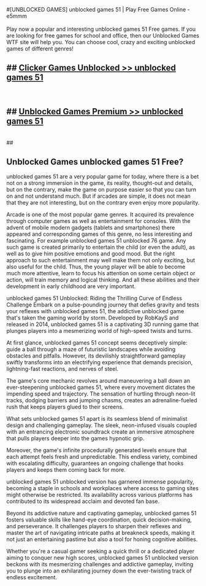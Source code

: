 #[UNBLOCKED GAMES] unblocked games 51 | Play Free Games Online - e5mmm <br>
<br>
Play now a popular and interesting unblocked games 51 Free games. If you are looking for free games for school and office, then our Unblocked Games WTF site will help you. You can choose cool, crazy and exciting unblocked games of different genres!


## ##  [Clicker Games Unblocked >> unblocked games 51](http://freeplayer.one?title=unblocked_games_51&ref=22)
  <br>

##  ## [Unblocked Games Premium >> unblocked games 51](http://freeplayer.one?title=unblocked_games_51&ref=22)
  <br>
  ##



## Unblocked Games unblocked games 51 Free?

unblocked games 51 are a very popular game for today, where there is a bet not on a strong immersion in the game, its reality, thought-out and details, but on the contrary, make the game on purpose easier so that you can turn on and not understand much. But if arcades are simple, it does not mean that they are not interesting, but on the contrary even enjoy more popularity.

Arcade is one of the most popular game genres. It acquired its prevalence through computer games as well as entertainment for consoles. With the advent of mobile modern gadgets (tablets and smartphones) there appeared and corresponding games of this genre, no less interesting and fascinating. For example unblocked games 51 unblocked 76 game. Any such game is created primarily to entertain the child (or even the adult), as well as to give him positive emotions and good mood. But the right approach to such entertainment may well make them not only exciting, but also useful for the child. Thus, the young player will be able to become much more attentive, learn to focus his attention on some certain object or action, will train memory and logical thinking. And all these abilities and their development in early childhood are very important.

unblocked games 51 Unblocked: Riding the Thrilling Curve of Endless Challenge
Embark on a pulse-pounding journey that defies gravity and tests your reflexes with unblocked games 51, the addictive unblocked game that's taken the gaming world by storm. Developed by RobKayS and released in 2014, unblocked games 51 is a captivating 3D running game that plunges players into a mesmerizing world of high-speed twists and turns.

At first glance, unblocked games 51 concept seems deceptively simple: guide a ball through a maze of futuristic landscapes while avoiding obstacles and pitfalls. However, its devilishly straightforward gameplay swiftly transforms into an electrifying experience that demands precision, lightning-fast reactions, and nerves of steel.

The game's core mechanic revolves around maneuvering a ball down an ever-steepening unblocked games 51, where every movement dictates the impending speed and trajectory. The sensation of hurtling through neon-lit tracks, dodging barriers and jumping chasms, creates an adrenaline-fueled rush that keeps players glued to their screens.

What sets unblocked games 51 apart is its seamless blend of minimalist design and challenging gameplay. The sleek, neon-infused visuals coupled with an entrancing electronic soundtrack create an immersive atmosphere that pulls players deeper into the games hypnotic grip.

Moreover, the game's infinite procedurally generated levels ensure that each attempt feels fresh and unpredictable. This endless variety, combined with escalating difficulty, guarantees an ongoing challenge that hooks players and keeps them coming back for more.

unblocked games 51 unblocked version has garnered immense popularity, becoming a staple in schools and workplaces where access to gaming sites might otherwise be restricted. Its availability across various platforms has contributed to its widespread acclaim and devoted fan base.

Beyond its addictive nature and captivating gameplay, unblocked games 51 fosters valuable skills like hand-eye coordination, quick decision-making, and perseverance. It challenges players to sharpen their reflexes and master the art of navigating intricate paths at breakneck speeds, making it not just an entertaining pastime but also a tool for honing cognitive abilities.

Whether you're a casual gamer seeking a quick thrill or a dedicated player aiming to conquer new high scores, unblocked games 51 unblocked version beckons with its mesmerizing challenges and addictive gameplay, inviting you to plunge into an exhilarating journey down the ever-twisting track of endless excitement.